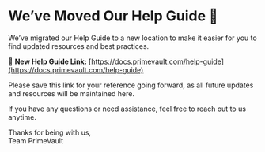 # We’ve Moved Our Help Guide 🚀

We’ve migrated our Help Guide to a new location to make it easier for you to find updated resources and best practices.

📍 **New Help Guide Link:** [https://docs.primevault.com/help-guide](https://docs.primevault.com/help-guide)

Please save this link for your reference going forward, as all future updates and resources will be maintained here.

If you have any questions or need assistance, feel free to reach out to us anytime.

Thanks for being with us,\
Team PrimeVault
